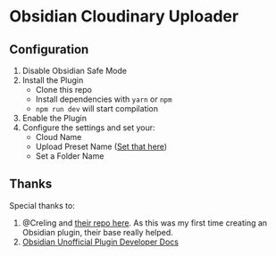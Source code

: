 # Obsidian Cloudinary Uploader
## Configuration
1. Disable Obsidian Safe Mode
2. Install the Plugin
    - Clone this repo
    - Install dependencies with `yarn` or `npm`
    - `npm run dev` will start compilation
3. Enable the Plugin
4. Configure the settings and set your:
    - Cloud Name
    - Upload Preset Name ([Set that here](https://support.cloudinary.com/hc/en-us/articles/360018796451-Unsigned-Uploads-Security-Considerations))
    - Set a Folder Name
## Thanks
Special thanks to:
1. @Creling and [their repo here](https://github.com/Creling/obsidian-image-uploader).  As this was my first time creating an Obsidian plugin, their base really helped.  
2. [Obsidian Unofficial Plugin Developer Docs](https://marcus.se.net/obsidian-plugin-docs/)